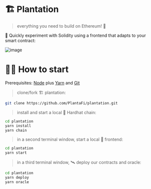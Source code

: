 # 🏗 Plantation

> everything you need to build on Ethereum! 🚀

🧪 Quickly experiment with Solidity using a frontend that adapts to your smart contract:

![image](https://user-images.githubusercontent.com/2653167/124158108-c14ca380-da56-11eb-967e-69cde37ca8eb.png)


# 🏄‍♂️ How to start

Prerequisites: [Node](https://nodejs.org/en/download/) plus [Yarn](https://classic.yarnpkg.com/en/docs/install/) and [Git](https://git-scm.com/downloads)

> clone/fork 🏗 plantation:

```bash
git clone https://github.com/PlantaFi/plantation.git
```

> install and start a local 👷‍ Hardhat chain:

```bash
cd plantation
yarn install
yarn chain
```

> in a second terminal window, start a local 📱 frontend:

```bash
cd plantation
yarn start
```

> in a third terminal window, 🛰 deploy our contracts and oracle:

```bash
cd plantation
yarn deploy
yarn oracle
```
